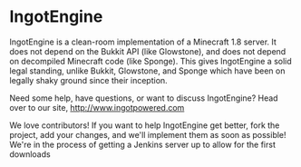 IngotEngine
===========

IngotEngine is a clean-room implementation of a Minecraft 1.8 server. It does not depend on the Bukkit API (like Glowstone), and does not depend on decompiled Minecraft code (like Sponge). This gives IngotEngine a solid legal standing, unlike Bukkit, Glowstone, and Sponge which have been on legally shaky ground since their inception.

Need some help, have questions, or want to discuss IngotEngine? Head over to our site, http://www.ingotpowered.com


We love contributors! If you want to help IngotEngine get better, fork the project, add your changes, and we'll implement them as soon as possible! We're in the process of getting a Jenkins server up to allow for the first downloads